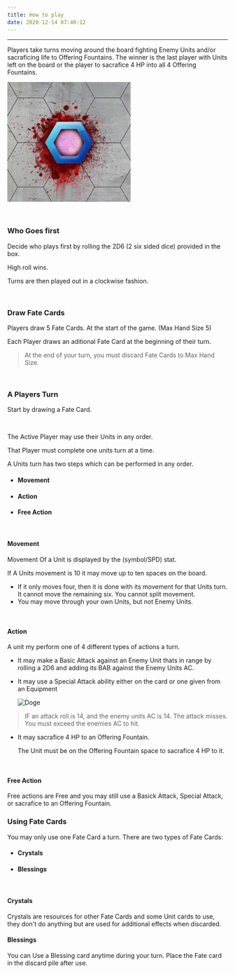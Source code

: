 ```yaml
---
title: How to play
date: 2020-12-14 07:40:12
---
```

___
Players take turns moving around the board fighting Enemy Units and/or sacraficing life to Offering Fountains.
The winner is the last player with Units left on the board or the player to sacrafice 4 HP into all 4 Offering Fountains.

![Offering Point](./3_how_to_play/Offering-Fountain.jpg)

<br>

### Who Goes first
Decide who plays first by rolling the 2D6 (2 six sided dice) provided in the box.

High roll wins.

Turns are then played out in a clockwise fashion.

<br>

### Draw Fate Cards

Players draw 5 Fate Cards. At the start of the game. (Max Hand Size 5)

Each Player draws an aditional Fate Card at the beginning of their turn.


> At the end of your turn, you must discard Fate Cards to Max Hand Size.



<br>

### A Players Turn

Start by drawing a Fate Card.

<br>

The Active Player may use their Units in any order.

That Player must complete one units turn at a time.

A Units turn has two steps which can be performed in any order. 							
							
* #### Movement							
* #### Action
* #### Free Action					
							
<br>

#### Movement 

Movement Of a Unit is displayed by the (symbol/SPD) stat.

If A Units movement is 10 it may move up to ten spaces on the board.

* If it only moves four, then it is done with its movement for that Units turn. It cannot move the remaining six. You cannot split movement.
* You may move through your own Units, but not Enemy Units. 						


<br>

#### Action							
A unit my perform one of 4 different types of actions a turn.							
* It may make a Basic Attack against an Enemy Unit thats in range by rolling a 2D6 and adding its BAB against the Enemy Units AC. 
* It may use a Special Attack ability either on the card or one given from an Equipment

    ![Doge](https://git.io/Doge) 
    
>  IF an attack roll is 14, and the enemy units AC is 14. The attack misses. You must exceed the enemies AC to hit.

* It may sacrafice 4 HP to an Offering Fountain. 

    The Unit must be on the Offering Fountain space to sacrafice 4 HP to it. 
	
<br>    

#### Free Action 
Free actions are Free and you may still use a Basick Attack, Special Attack, or sacrafice to an Offering Fountain.						


### Using Fate Cards

You may only use one Fate Card a turn. There are two types of Fate Cards:

* #### Crystals

* #### Blessings

<br>

#### Crystals

Crystals are resources for other Fate Cards and some Unit cards to use, they don't do anything but are used for additional effects when discarded.
<br>

#### Blessings

You can Use a Blessing card anytime during your turn. Place the Fate card in the discard pile after use.